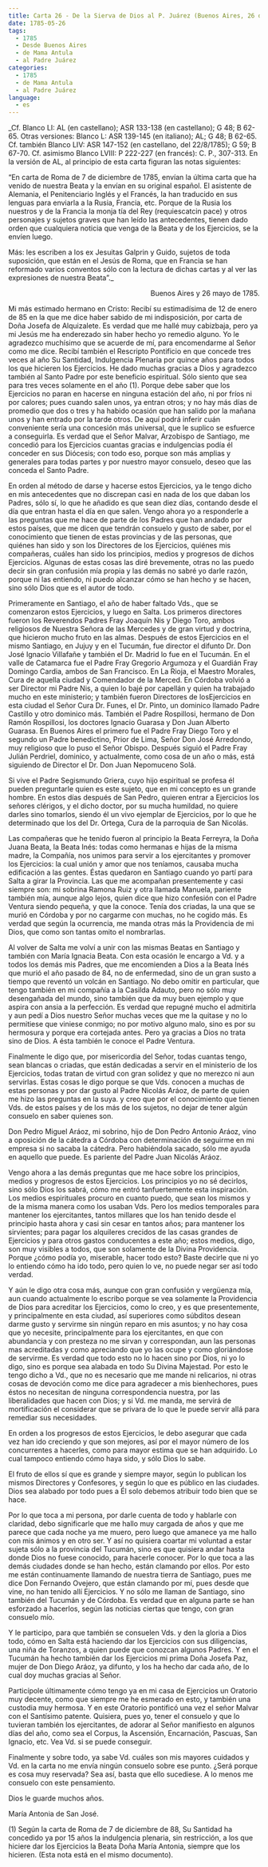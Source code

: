 ```yaml
---
title: Carta 26 - De la Sierva de Dios al P. Juárez (Buenos Aires, 26 de mayo de 1785).
date: 1785-05-26
tags:
  - 1785
  - Desde Buenos Aires
  - de Mama Antula
  - al Padre Juárez
categories:
  - 1785
  - de Mama Antula
  - al Padre Juárez
language:
  - es
---
```


_Cf. Blanco LI: AL (en castellano); ASR 133-138 (en castellano); G 48; B 62-65.
Otras versiones: Blanco L: ASR 139-145 (en italiano); AL; G 48; B 62-65.
Cf. también Blanco LIV: ASR 147-152 (en castellano, del 22/8/1785); G 59; B 67-70. Cf. asimismo Blanco LVIII: P 222-227 (en francés): C. P., 307-313.
En la versión de AL, al principio de esta carta figuran las notas siguientes:

“En carta de Roma de 7 de diciembre de 1785, envían la última carta que ha venido de nuestra Beata y la envían en su original español. El asistente de Alemania, el Penitenciario Inglés y el Francés, la han traducido en sus lenguas para enviarla a la Rusia, Francia, etc. Porque de la Rusia los nuestros y de la Francia la monja tía del Rey (requiescatcin pace) y otros personajes y sujetos graves que han leído las antecedentes, tienen dado orden que cualquiera noticia que venga de la Beata y de los Ejercicios, se la envíen luego.

Más: les escriben a los ex Jesuitas Galprin y Guido, sujetos de toda suposición, que están en el Jesús de Roma, que en Francia se han reformado varios conventos sólo con la lectura de dichas cartas y al ver las expresiones de nuestra Beata”._

<div align="right">
Buenos Aires y 26 mayo de 1785.
</div>

Mi más estimado hermano en Cristo: Recibí su estimadísima de 12 de enero de 85 en la que me dice haber sabido de mi indisposición, por carta de Doña Josefa de Alquizalete. Es verdad que me hallé muy cabizbaja, pero ya mi Jesús me ha enderezado sin haber hecho yo remedio alguno. Yo le agradezco muchísimo que se acuerde de mí, para encomendarme al Señor como me dice. Recibí también el Rescripto Pontificio en que concede tres veces al año Su Santidad, Indulgencia Plenaria por quince años para todos los que hicieren los Ejercicios. He dado muchas gracias a Dios y agradezco también al Santo Padre por este beneficio espiritual. Sólo siento que sea para tres veces solamente en el año (1). Porque debe saber que los Ejercicios no paran en hacerse en ninguna estación del año, ni por fríos ni por calores; pues cuando salen unos, ya entran otros; y no hay más días de promedio que dos o tres y ha habido ocasión que han salido por la mañana unos y han entrado por la tarde otros. De aquí podrá inferir cuán conveniente sería una concesión más universal, que le suplico se esfuerce a conseguirla. Es verdad que el Señor Malvar, Arzobispo de Santiago, me concedió para los Ejercicios cuantas gracias e indulgencias podía él conceder en sus Diócesis; con todo eso, porque son más amplias y generales para todas partes y por nuestro mayor consuelo, deseo que las conceda el Santo Padre.

En orden al método de darse y hacerse estos Ejercicios, ya le tengo dicho en mis antecedentes que no discrepan casi en nada de los que daban los Padres, sólo sí, lo que he añadido es que sean diez días, contando desde el día que entran hasta el día en que salen. Vengo ahora yo a responderle a las preguntas que me hace de parte de los Padres que han andado por estos países, que me dicen que tendrán consuelo y gusto de saber, por el conocimiento que tienen de estas provincias y de las personas, que quiénes han sido y son los Directores de los Ejercicios, quiénes mis compañeras, cuáles han sido los principios, medios y progresos de dichos Ejercicios. Algunas de estas cosas las diré brevemente, otras no las puedo decir sin gran confusión mía propia y las demás no sabré yo darle razón, porque ni las entiendo, ni puedo alcanzar cómo se han hecho y se hacen, sino sólo Dios que es el autor de todo.

Primeramente en Santiago, el año de haber faltado Vds., que se comenzaron estos Ejercicios, y luego en Salta. Los primeros directores fueron los Reverendos Padres Fray Joaquín Nis y Diego Toro, ambos religiosos de Nuestra Señora de las Mercedes y de gran virtud y doctrina, que  hicieron mucho fruto en las almas. Después de estos Ejercicios en el mismo Santiago, en Jujuy y en el Tucumán, fue director el difunto Dr. Don José Ignacio Villafañe y también el Dr. Madrid lo fue en el Tucumán. En el valle de Catamarca fue el Padre Fray Gregorio Argumoza y el Guardián Fray Domingo Cardia, ambos de San Francisco. En La Rioja, el Maestro Morales, Cura de aquella ciudad y Comendador de la Merced. En Córdoba volvió a ser Director mi Padre Nis, a quien lo bajé por capellán y quien ha trabajado mucho en este ministerio; y también fueron Directores de losEjercicios en esta ciudad el Señor Cura Dr. Funes, el Dr. Pinto, un dominico llamado Padre Castillo y otro dominico más. También el Padre Rospillosi, hermano de Don Ramón Rospillosi, los doctores Ignacio Guarasa y Don Juan Alberto Guarasa.  En Buenos Aires el primero fue el Padre Fray Diego Toro y el segundo un Padre benedictino, Prior de Lima, Señor Don José Arredondo, muy religioso que lo puso el Señor Obispo. Después siguió el Padre Fray Julián Perdriel, dominico, y actualmente, como cosa de un año o más, está siguiendo de Director el Dr. Don Juan Nepomuceno Solá.

Si vive el Padre Segismundo Griera, cuyo hijo espiritual se profesa él pueden preguntarle quien es este sujeto, que en mi concepto es un grande hombre. En estos días después de San Pedro, quieren entrar a Ejercicios los señores clérigos, y el dicho doctor, por su mucha humildad, no quiere darles sino tomarlos, siendo él un vivo ejemplar de Ejercicios, por lo que he determinado que los del Dr. Ortega, Cura de la parroquia de San Nicolás.

Las compañeras que he tenido fueron al principio la Beata Ferreyra, la Doña Juana Beata, la Beata Inés: todas como hermanas e hijas de la misma madre, la Compañía, nos unimos para servir a los ejercitantes y promover los Ejercicios: la cual unión y amor que nos teníamos, causaba mucha edificación a las gentes. Éstas quedaron en Santiago cuando yo partí para Salta a girar la Provincia. Las que me acompañan presentemente y casi siempre son: mi sobrina Ramona Ruiz y otra llamada Manuela, pariente también mía, aunque algo lejos, quien dice que hizo confesión con el Padre Ventura siendo pequeña, y que la conoce. Tenía dos criadas, la una que se murió en Córdoba y por no cargarme con muchas, no he cogido más. Es verdad que según la ocurrencia, me manda otras más la Providencia de mi Dios, que como son tantas omito el nombrarlas.

Al volver de Salta me volví a unir con las mismas Beatas en Santiago y también con María Ignacia Beata. Con esta ocasión le encargo a Vd. y a todos los demás mis Padres, que me encomienden a Dios a la Beata Inés que murió el año pasado de 84, no de enfermedad, sino de un gran susto a tiempo que reventó un volcán en Santiago. No debo omitir en particular, que tengo también en mi compañía a la Casilda Adauto, pero no sólo muy desengañada del mundo, sino también que da muy buen ejemplo y que aspira con ansia a la perfección. Es verdad que repugné mucho el admitirla y aun pedí a Dios nuestro Señor muchas veces que me la quitase y no lo permitiese que viniese conmigo; no por motivo alguno malo, sino es por su hermosura y  porque era cortejada antes. Pero ya gracias a Dios no trata sino de Dios. A ésta también le conoce el Padre Ventura.

Finalmente le digo que, por misericordia del Señor, todas cuantas tengo, sean blancas o criadas, que están dedicadas a servir en el ministerio de los Ejercicios, todas tratan de virtud con gran solidez y que no merezco ni aun servirlas. Estas cosas le digo porque se que Vds. conocen a muchas de estas personas y por dar gusto al Padre Nicolás Aráoz, de parte de quien me hizo las preguntas en la suya. y creo que por el conocimiento que tienen Vds. de estos países y de los más de los sujetos, no dejar de tener algún consuelo en saber quienes son.

Don Pedro Miguel Aráoz, mi sobrino, hijo de Don Pedro Antonio Aráoz, vino a oposición de la cátedra a Córdoba con determinación de seguirme en mi empresa si no sacaba la cátedra. Pero habiéndola sacado, sólo me ayuda en aquello que puede. Es pariente del Padre Juan Nicolás Aráoz.

Vengo ahora a las demás preguntas que me hace sobre los principios, medios y progresos de estos Ejercicios. Los principios yo no sé decirlos, sino sólo Dios los sabrá, cómo me entró tanfuertemente esta inspiración. Los medios espirituales procuro en cuanto puedo, que sean los mismos y de la misma manera como los usaban Vds. Pero los medios temporales para mantener los ejercitantes, tantos millares que los han tenido desde el principio hasta ahora y casi sin cesar en tantos años; para mantener los sirvientes; para pagar los alquileres crecidos de las casas grandes de Ejercicios y para otros gastos conducentes a este año; estos medios, digo, son muy visibles a todos, que son solamente de la Divina Providencia. Porque ¿cómo podía yo, miserable, hacer todo esto? Baste decirle que ni yo lo entiendo cómo ha ido todo, pero quien lo ve, no puede negar ser así todo verdad.

Y aún le digo otra cosa más, aunque con gran confusión y vergüenza mía, aun cuando actualmente lo escribo porque se vea solamente la Providencia de Dios para acreditar los Ejercicios, como lo creo, y es que presentemente, y principalmente en esta ciudad, así superiores como súbditos desean darme gusto y servirme sin ningún reparo en mis asuntos; y no hay cosa que yo necesite, principalmente para los ejercitantes, en que con abundancia y con presteza no me sirvan y correspondan, aun las personas mas acreditadas y como apreciando que yo las ocupe y como gloriándose de servirme. Es verdad que todo esto no lo hacen sino por Dios, ni yo lo digo, sino es porque sea alabada en todo Su Divina Majestad. Por esto le tengo dicho a Vd., que no es necesario que me mande ni relicarios, ni otras cosas de devoción como me dice para agradecer a mis bienhechores, pues éstos no necesitan de ninguna correspondencia nuestra, por las liberalidades que hacen con Dios; y si Vd. me manda, me servirá de mortificación el considerar que se privara de lo que le puede servir allá para remediar sus necesidades.

En orden a los progresos de estos Ejercicios, le debo asegurar que cada vez han ido creciendo y que son mejores, así por el mayor número de los concurrentes a hacerles, como para mayor estima que se han adquirido. Lo cual tampoco entiendo cómo haya sido, y sólo Dios lo sabe.

El fruto de ellos sí que es grande y siempre mayor, según lo publican los mismos Directores y Confesores, y según lo que es público en las ciudades. Dios sea alabado por todo pues a Él solo debemos atribuir todo bien que se hace.

Por lo que toca a mi persona, por darle cuenta de todo y hablarle con claridad, debo significarle que me hallo muy cargada de años y que me parece que cada noche ya me muero, pero luego que amanece ya me hallo con mis ánimos y en otro ser. Y así no quisiera coartar mi voluntad a estar sujeta sólo a la provincia del Tucumán, sino es que quisiera andar hasta donde Dios no fuese conocido, para hacerle conocer. Por lo que toca a las demás ciudades donde se han hecho, están clamando por ellos. Por esto me están continuamente llamando de nuestra tierra de Santiago, pues me dice Don Fernando Ovejero, que están clamando por mí, pues desde que vine, no han tenido allí Ejercicios. Y no sólo me llaman de Santiago, sino también del Tucumán y de Córdoba. Es verdad que en alguna parte se han esforzado a hacerlos, según las noticias ciertas que tengo, con gran consuelo mío.

Y le participo, para que también se consuelen Vds. y den la gloria a Dios  todo, cómo en Salta está haciendo dar los Ejercicios con sus diligencias, una niña de Toranzos, a quien puede que conozcan algunos Padres. Y en el Tucumán ha hecho también dar los Ejercicios mi prima Doña Josefa Paz, mujer de Don Diego Aráoz, ya difunto, y los ha hecho dar cada año, de lo cual doy muchas gracias al Señor.

Particípole últimamente cómo tengo ya en mi casa de Ejercicios un Oratorio muy decente, como que siempre me he esmerado en esto, y también una custodia muy hermosa. Y en este Oratorio pontificó una vez el señor Malvar con el Santísimo patente. Quisiera, pues yo, tener el consuelo y que lo tuvieran también los ejercitantes, de adorar al Señor manifiesto en algunos días del año, como sea el Corpus, la Ascensión, Encarnación, Pascuas, San Ignacio, etc. Vea Vd. si se puede conseguir.

Finalmente y sobre todo, ya sabe Vd. cuáles son mis mayores cuidados y Vd. en la carta no me envía ningún consuelo sobre ese punto. ¿Será porque es cosa muy reservada? Sea así, basta que ello sucediese. A lo menos me consuelo con este pensamiento.

Dios le guarde muchos años.

María Antonia de San José.

(1) Según la carta de Roma de 7 de diciembre de 88, Su Santidad ha concedido ya por 15 años la indulgencia plenaria, sin restricción, a los que hiciere dar los Ejercicios la Beata Doña María Antonia, siempre que los hicieren. (Esta nota está en el mismo documento).
